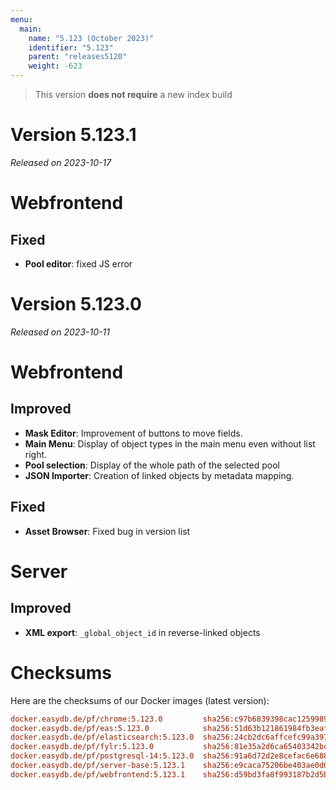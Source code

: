 ```yaml
---
menu:
  main:
    name: "5.123 (October 2023)"
    identifier: "5.123"
    parent: "releases5120"
    weight: -623
---
```


> This version **does not require** a new index build

# Version 5.123.1

*Released on 2023-10-17*

# Webfrontend

## Fixed

* **Pool editor**: fixed JS error

# Version 5.123.0

*Released on 2023-10-11*

# Webfrontend

## Improved

* **Mask Editor**: Improvement of buttons to move fields.
* **Main Menu**: Display of object types in the main menu even without list right.
* **Pool selection**: Display of the whole path of the selected pool
* **JSON Importer**: Creation of linked objects by metadata mapping.

## Fixed

* **Asset Browser**: Fixed bug in version list

# Server

## Improved

* **XML export**: `_global_object_id` in reverse-linked objects

# Checksums

Here are the checksums of our Docker images (latest version):

```ini
docker.easydb.de/pf/chrome:5.123.0         sha256:c97b6839398cac1259989f79201831e538c0f9b2c9a37b3ae7c6ec49decd1966
docker.easydb.de/pf/eas:5.123.0            sha256:51d63b121861984fb3eafb2ed78f2cf4484f3776e771176180eb144c76f5c16e
docker.easydb.de/pf/elasticsearch:5.123.0  sha256:24cb2dc6affcefc99a397161a30e4ec37a64aa854c2da7da874a5f36efd04d8a
docker.easydb.de/pf/fylr:5.123.0           sha256:81e35a2d6ca65403342bc926b35021abd444b4fd9a8199692681e75f1c36b331
docker.easydb.de/pf/postgresql-14:5.123.0  sha256:91a6d72d2e8cefac6e688445f0f0d475ed9e8a3a30ceb0a0ba32ce8fb83ef33b
docker.easydb.de/pf/server-base:5.123.1    sha256:e9caca75206be403ae0d05a11fb024dff1dffa60c4d968bf24ee235e6faf98f3
docker.easydb.de/pf/webfrontend:5.123.1    sha256:d59bd3fa8f993187b2d5b12d735d9c79a7f3bc2492c28e6f73bb6d05a2b354c4
```
